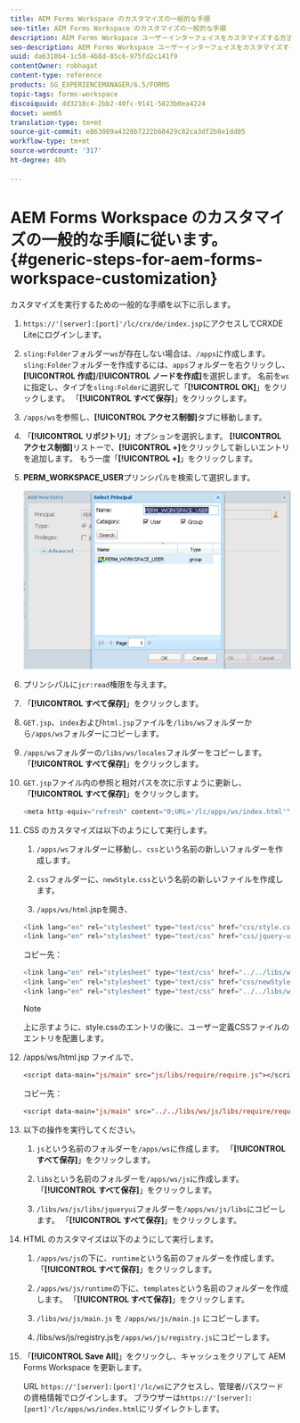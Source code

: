 ```yaml
---
title: AEM Forms Workspace のカスタマイズの一般的な手順
seo-title: AEM Forms Workspace のカスタマイズの一般的な手順
description: AEM Forms Workspace ユーザーインターフェイスをカスタマイズする方法。
seo-description: AEM Forms Workspace ユーザーインターフェイスをカスタマイズする方法。
uuid: da6310b4-1c58-468d-85c6-975fd2c141f9
contentOwner: robhagat
content-type: reference
products: SG_EXPERIENCEMANAGER/6.5/FORMS
topic-tags: forms-workspace
discoiquuid: dd3218c4-2bb2-40fc-9141-5823b0ea4224
docset: aem65
translation-type: tm+mt
source-git-commit: e863089a4328b7222b60429c82ca3df2b8e1dd05
workflow-type: tm+mt
source-wordcount: '317'
ht-degree: 40%

---
```



# AEM Forms Workspace のカスタマイズの一般的な手順に従います。  {#generic-steps-for-aem-forms-workspace-customization}

カスタマイズを実行するための一般的な手順を以下に示します。

1. `https://'[server]:[port]'/lc/crx/de/index.jsp`にアクセスしてCRXDE Liteにログインします。
1. `sling:Folder`フォルダー`ws`が存在しない場合は、`/apps`に作成します。 `sling:Folder`フォルダーを作成するには、`apps`フォルダーを右クリックし、**[!UICONTROL 作成]**/**[!UICONTROL ノードを作成]**&#x200B;を選択します。 名前を`ws`に指定し、タイプを`sling:Folder`に選択して「**[!UICONTROL OK]**」をクリックします。 「**[!UICONTROL すべて保存]**」をクリックします。
1. `/apps/ws`を参照し、**[!UICONTROL アクセス制御]**&#x200B;タブに移動します。
1. 「**[!UICONTROL リポジトリ]**」オプションを選択します。 **[!UICONTROL アクセス制御]**&#x200B;リストーで、**[!UICONTROL +]**&#x200B;をクリックして新しいエントリを追加します。 もう一度「**[!UICONTROL +]**」をクリックします。
1. **PERM_WORKSPACE_USER**&#x200B;プリンシパルを検索して選択します。

   ![HTML Workspace をカスタマイズするための汎用手順の一部として PERM_WORKSPACE_USER プリンシパルを選択します](assets/perm_workspace_user.png)

1. プリンシパルに`jcr:read`権限を与えます。
1. 「**[!UICONTROL すべて保存]**」をクリックします。
1. `GET.jsp`、`index`および`html.jsp`ファイルを`/libs/ws`フォルダーから`/apps/ws`フォルダーにコピーします。
1. `/apps/ws`フォルダーの`/libs/ws/locales`フォルダーをコピーします。 「**[!UICONTROL すべて保存]**」をクリックします。
1. `GET.jsp`ファイル内の参照と相対パスを次に示すように更新し、「**[!UICONTROL すべて保存]**」をクリックします。

   ```javascript
   <meta http-equiv="refresh" content="0;URL='/lc/apps/ws/index.html'" />
   ```

1. CSS のカスタマイズは以下のようにして実行します。

   1. `/apps/ws`フォルダーに移動し、`css`という名前の新しいフォルダーを作成します。

   1. `css`フォルダーに、`newStyle.css`という名前の新しいファイルを作成します。

   1. `/apps/ws/html`.jspを開き、

   ```javascript
   <link lang="en" rel="stylesheet" type="text/css" href="css/style.css" />
   <link lang="en" rel="stylesheet" type="text/css" href="css/jquery-ui.css"/>
   ```

   コピー先：

   ```javascript
   <link lang="en" rel="stylesheet" type="text/css" href="../../libs/ws/css/style.css" />
   <link lang="en" rel="stylesheet" type="text/css" href="css/newStyle.css" />
   <link lang="en" rel="stylesheet" type="text/css" href="../../libs/ws/css/jquery-ui.css"/>
   ```

   >[!NOTE]
   >
   >上に示すように、style.cssのエントリの後に、ユーザー定義CSSファイルのエントリを配置します。

1. /apps/ws/html.jsp ファイルで、

   ```jsp
   <script data-main="js/main" src="js/libs/require/require.js"></script>
   ```

   コピー先：

   ```jsp
   <script data-main="js/main" src="../../libs/ws/js/libs/require/require.js"></script>
   ```

1. 以下の操作を実行してください。

   1. `js`という名前のフォルダーを`/apps/ws`に作成します。 「**[!UICONTROL すべて保存]**」をクリックします。

   1. `libs`という名前のフォルダーを`/apps/ws/js`に作成します。 「**[!UICONTROL すべて保存]**」をクリックします。

   1. `/libs/ws/js/libs/jqueryui`フォルダーを`/apps/ws/js/libs`にコピーします。 「**[!UICONTROL すべて保存]**」をクリックします。

1. HTML のカスタマイズは以下のようにして実行します。

   1. `/apps/ws/js`の下に、`runtime`という名前のフォルダーを作成します。 「**[!UICONTROL すべて保存]**」をクリックします。

   1. `/apps/ws/js/runtime`の下に、`templates`という名前のフォルダーを作成します。 「**[!UICONTROL すべて保存]**」をクリックします。

   1. `/libs/ws/js/main.js` を `/apps/ws/js/main.js` にコピーします。

   1. /libs/ws/js/registry.jsを`/apps/ws/js/registry.js`にコピーします。

1. 「**[!UICONTROL Save All]**」をクリックし、キャッシュをクリアして AEM Forms Workspace を更新します。

   URL `https://'[server]:[port]'/lc/ws`にアクセスし、管理者/パスワードの資格情報でログインします。 ブラウザーは`https://'[server]:[port]'/lc/apps/ws/index.html`にリダイレクトします。
